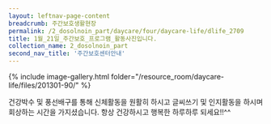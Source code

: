```yaml
--- 
layout: leftnav-page-content 
breadcrumb: 주간보호생활현장 
permalink: /2_dosolnoin_part/daycare/four/daycare-life/dlife_2709
title: 1월_21일_주간보호_프로그램_활동사진입니다.
collection_name: 2_dosolnoin_part
second_nav_title: '주간보호센터안내' 
---
```

{% include image-gallery.html folder="/resource_room/daycare-life/files/201301-90/" %}



건강박수 및 풍선배구를 통해 신체활동을 원활히 하시고
글씨쓰기 및 인지활동을 하시며 회상하는 시간을 가지셨습니다.
항상 건강하시고 행복한 하루하루 되세요!!^^